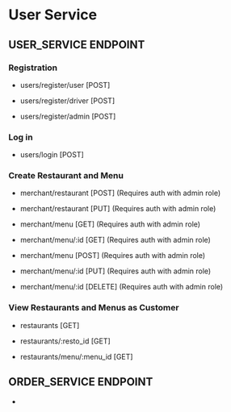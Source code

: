# User Service

## USER_SERVICE ENDPOINT

### Registration

- users/register/user [POST]

- users/register/driver [POST]

- users/register/admin [POST]

### Log in

- users/login [POST]

### Create Restaurant and Menu

- merchant/restaurant [POST] (Requires auth with admin role)

- merchant/restaurant [PUT] (Requires auth with admin role)

- merchant/menu [GET] (Requires auth with admin role)

- merchant/menu/:id [GET] (Requires auth with admin role)

- merchant/menu [POST] (Requires auth with admin role)

- merchant/menu/:id [PUT] (Requires auth with admin role)

- merchant/menu/:id [DELETE] (Requires auth with admin role)

### View Restaurants and Menus as Customer

- restaurants [GET] 

- restaurants/:resto_id [GET] 

- restaurants/menu/:menu_id [GET] 


## ORDER_SERVICE ENDPOINT

-